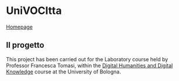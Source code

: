 # UniVOCItta
[Homepage](https://valentinacozzi.github.io/UniVOCItta/)

## Il progetto
This project has been carried out for the Laboratory course held by Professor Francesca Tomasi, within the [Digital Humanities and Digital Knowledge](https://corsi.unibo.it/2cycle/DigitalHumanitiesKnowledge) course at the University of Bologna.
